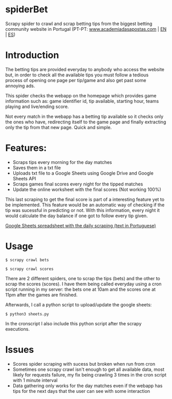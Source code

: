 # spiderBet
Scrapy spider to crawl and scrap betting tips from the biggest betting community website in Portugal 
(PT-PT: www.academiadasapostas.com | [EN](https://www.onlinebettingacademy.com/) | [ES](https://www.academiadeapuestas.es/))

# Introduction
The betting tips are provided everyday to anybody who access the website but, in order to check all the available tips you must follow a tedious process of opening one page per tip/game and also get past some annoying ads.

This spider checks the webapp on the homepage which provides game information such as: game identifier id, tip available, starting hour, teams playing and live/ending score.

Not every match in the webapp has a betting tip available so it checks only the ones who have, redirecting itself to the game page and finally extracting only the tip from that new page. Quick and simple. 

# Features:
* Scraps tips every morning for the day matches
* Saves them in a txt file
* Uploads txt file to a Google Sheets using Google Drive and Google Sheets API
* Scraps games final scores every night for the tipped matches
* Update the online worksheet with the final scores (Not working 100%)

This last scraping to get the final score is part of a interesting feature yet to be implemented.
This feature would be an automatic way of checking if the tip was sucessful in predicting or not. With this information, every night it would calculate the day balance if one got to follow every tip given.

[Google Sheets spreadsheet with the daily scraping (text in Portuguese)](https://docs.google.com/spreadsheets/d/1_NmlDRUS0ITWVpQ7E_ImzT01HRgX4ZHyQJ1omVA7yv4/edit?usp=sharing)

# Usage

`$ scrapy crawl bets`

`$ scrapy crawl scores`

There are 2 different spiders, one to scrap the tips (bets) and the other to scrap the scores (scores).
I have them being called everyday using a cron script running in my server: the bets one at 10am and the scores one at 11pm after the games are finished.

Afterwards, I call a python script to upload/update the google sheets:

`$ python3 sheets.py`

In the cronscript I also include this python script after the scrapy executions.

# Issues
* Scores spider scraping with sucess but broken when run from cron
* Sometimes one scrapy crawl isn't enough to get all available data, most likely for requests failure, my fix being crawling 3 times in the cron script with 1 minute interval
* Data gathering only works for the day matches even if the webapp has tips for the next days that the user can see with some interaction
